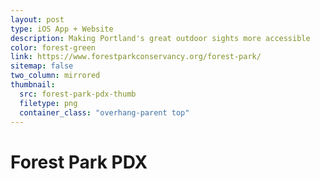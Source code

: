 ```yaml
---
layout: post
type: iOS App + Website
description: Making Portland's great outdoor sights more accessible
color: forest-green
link: https://www.forestparkconservancy.org/forest-park/
sitemap: false
two_column: mirrored
thumbnail: 
  src: forest-park-pdx-thumb
  filetype: png
  container_class: "overhang-parent top"
---
```


# Forest Park PDX
